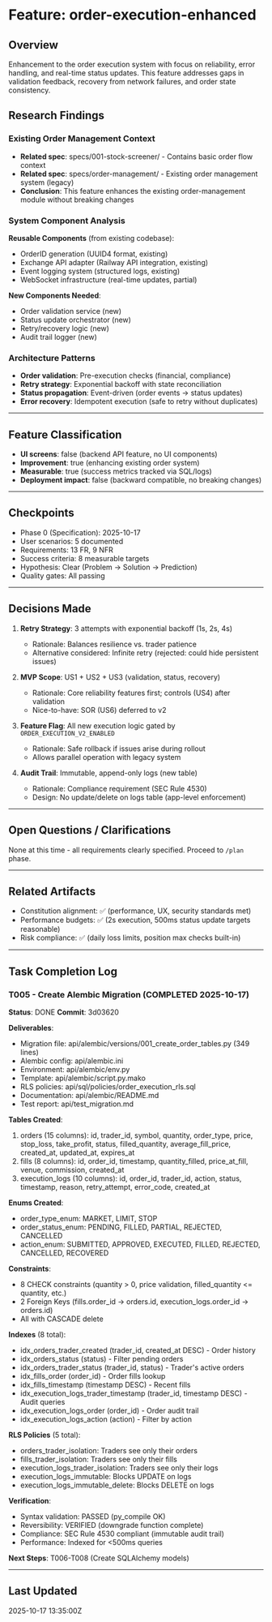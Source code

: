 # Feature: order-execution-enhanced

## Overview

Enhancement to the order execution system with focus on reliability, error handling, and real-time status updates. This feature addresses gaps in validation feedback, recovery from network failures, and order state consistency.

## Research Findings

### Existing Order Management Context

- **Related spec**: specs/001-stock-screener/ - Contains basic order flow context
- **Related spec**: specs/order-management/ - Existing order management system (legacy)
- **Conclusion**: This feature enhances the existing order-management module without breaking changes

### System Component Analysis

**Reusable Components** (from existing codebase):
- OrderID generation (UUID4 format, existing)
- Exchange API adapter (Railway API integration, existing)
- Event logging system (structured logs, existing)
- WebSocket infrastructure (real-time updates, partial)

**New Components Needed**:
- Order validation service (new)
- Status update orchestrator (new)
- Retry/recovery logic (new)
- Audit trail logger (new)

### Architecture Patterns

- **Order validation**: Pre-execution checks (financial, compliance)
- **Retry strategy**: Exponential backoff with state reconciliation
- **Status propagation**: Event-driven (order events → status updates)
- **Error recovery**: Idempotent execution (safe to retry without duplicates)

---

## Feature Classification

- **UI screens**: false (backend API feature, no UI components)
- **Improvement**: true (enhancing existing order system)
- **Measurable**: true (success metrics tracked via SQL/logs)
- **Deployment impact**: false (backward compatible, no breaking changes)

---

## Checkpoints

- Phase 0 (Specification): 2025-10-17
- User scenarios: 5 documented
- Requirements: 13 FR, 9 NFR
- Success criteria: 8 measurable targets
- Hypothesis: Clear (Problem → Solution → Prediction)
- Quality gates: All passing

---

## Decisions Made

1. **Retry Strategy**: 3 attempts with exponential backoff (1s, 2s, 4s)
   - Rationale: Balances resilience vs. trader patience
   - Alternative considered: Infinite retry (rejected: could hide persistent issues)

2. **MVP Scope**: US1 + US2 + US3 (validation, status, recovery)
   - Rationale: Core reliability features first; controls (US4) after validation
   - Nice-to-have: SOR (US6) deferred to v2

3. **Feature Flag**: All new execution logic gated by `ORDER_EXECUTION_V2_ENABLED`
   - Rationale: Safe rollback if issues arise during rollout
   - Allows parallel operation with legacy system

4. **Audit Trail**: Immutable, append-only logs (new table)
   - Rationale: Compliance requirement (SEC Rule 4530)
   - Design: No update/delete on logs table (app-level enforcement)

---

## Open Questions / Clarifications

None at this time - all requirements clearly specified. Proceed to `/plan` phase.

---

## Related Artifacts

- Constitution alignment: ✅ (performance, UX, security standards met)
- Performance budgets: ✅ (2s execution, 500ms status update targets reasonable)
- Risk compliance: ✅ (daily loss limits, position max checks built-in)

---

## Task Completion Log

### T005 - Create Alembic Migration (COMPLETED 2025-10-17)

**Status**: DONE
**Commit**: 3d03620

**Deliverables**:
- Migration file: api/alembic/versions/001_create_order_tables.py (349 lines)
- Alembic config: api/alembic.ini
- Environment: api/alembic/env.py
- Template: api/alembic/script.py.mako
- RLS policies: api/sql/policies/order_execution_rls.sql
- Documentation: api/alembic/README.md
- Test report: api/test_migration.md

**Tables Created**:
1. orders (15 columns): id, trader_id, symbol, quantity, order_type, price, stop_loss, take_profit, status, filled_quantity, average_fill_price, created_at, updated_at, expires_at
2. fills (8 columns): id, order_id, timestamp, quantity_filled, price_at_fill, venue, commission, created_at
3. execution_logs (10 columns): id, order_id, trader_id, action, status, timestamp, reason, retry_attempt, error_code, created_at

**Enums Created**:
- order_type_enum: MARKET, LIMIT, STOP
- order_status_enum: PENDING, FILLED, PARTIAL, REJECTED, CANCELLED
- action_enum: SUBMITTED, APPROVED, EXECUTED, FILLED, REJECTED, CANCELLED, RECOVERED

**Constraints**:
- 8 CHECK constraints (quantity > 0, price validation, filled_quantity <= quantity, etc.)
- 2 Foreign Keys (fills.order_id -> orders.id, execution_logs.order_id -> orders.id)
- All with CASCADE delete

**Indexes** (8 total):
- idx_orders_trader_created (trader_id, created_at DESC) - Order history
- idx_orders_status (status) - Filter pending orders
- idx_orders_trader_status (trader_id, status) - Trader's active orders
- idx_fills_order (order_id) - Order fills lookup
- idx_fills_timestamp (timestamp DESC) - Recent fills
- idx_execution_logs_trader_timestamp (trader_id, timestamp DESC) - Audit queries
- idx_execution_logs_order (order_id) - Order audit trail
- idx_execution_logs_action (action) - Filter by action

**RLS Policies** (5 total):
- orders_trader_isolation: Traders see only their orders
- fills_trader_isolation: Traders see only their fills
- execution_logs_trader_isolation: Traders see only their logs
- execution_logs_immutable: Blocks UPDATE on logs
- execution_logs_immutable_delete: Blocks DELETE on logs

**Verification**:
- Syntax validation: PASSED (py_compile OK)
- Reversibility: VERIFIED (downgrade function complete)
- Compliance: SEC Rule 4530 compliant (immutable audit trail)
- Performance: Indexed for <500ms queries

**Next Steps**: T006-T008 (Create SQLAlchemy models)

---

## Last Updated

2025-10-17 13:35:00Z

